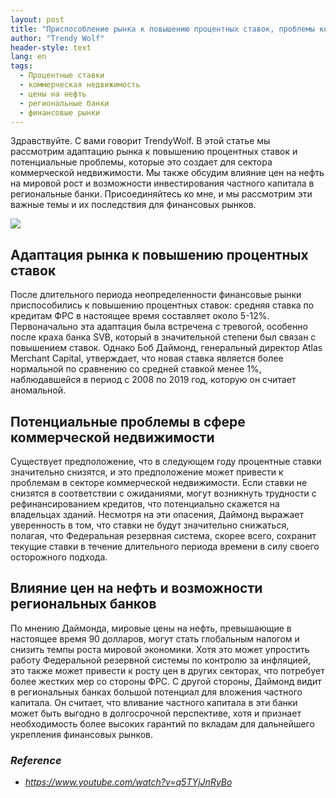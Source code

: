 ```yaml
---
layout: post
title: "Приспособление рынка к повышению процентных ставок, проблемы коммерческой недвижимости и возможности для частных инвестиций"
author: "Trendy Wolf"
header-style: text
lang: en
tags:
  - Процентные ставки
  - коммерческая недвижимость
  - цены на нефть
  - региональные банки
  - финансовые рынки
---
```


Здравствуйте. С вами говорит TrendyWolf. В этой статье мы рассмотрим адаптацию рынка к повышению процентных ставок и потенциальные проблемы, которые это создает для сектора коммерческой недвижимости. Мы также обсудим влияние цен на нефть на мировой рост и возможности инвестирования частного капитала в региональные банки. Присоединяйтесь ко мне, и мы рассмотрим эти важные темы и их последствия для финансовых рынков.

<img
    src="https://i.ytimg.com/vi/q5TYjJnRyBo/hqdefault.jpg"
/>


## Адаптация рынка к повышению процентных ставок
После длительного периода неопределенности финансовые рынки приспособились к повышению процентных ставок: средняя ставка по кредитам ФРС в настоящее время составляет около 5-12%. Первоначально эта адаптация была встречена с тревогой, особенно после краха банка SVB, который в значительной степени был связан с повышением ставок. Однако Боб Даймонд, генеральный директор Atlas Merchant Capital, утверждает, что новая ставка является более нормальной по сравнению со средней ставкой менее 1%, наблюдавшейся в период с 2008 по 2019 год, которую он считает аномальной.

## Потенциальные проблемы в сфере коммерческой недвижимости
Существует предположение, что в следующем году процентные ставки значительно снизятся, и это предположение может привести к проблемам в секторе коммерческой недвижимости. Если ставки не снизятся в соответствии с ожиданиями, могут возникнуть трудности с рефинансированием кредитов, что потенциально скажется на владельцах зданий. Несмотря на эти опасения, Даймонд выражает уверенность в том, что ставки не будут значительно снижаться, полагая, что Федеральная резервная система, скорее всего, сохранит текущие ставки в течение длительного периода времени в силу своего осторожного подхода.

## Влияние цен на нефть и возможности региональных банков
По мнению Даймонда, мировые цены на нефть, превышающие в настоящее время 90 долларов, могут стать глобальным налогом и снизить темпы роста мировой экономики. Хотя это может упростить работу Федеральной резервной системы по контролю за инфляцией, это также может привести к росту цен в других секторах, что потребует более жестких мер со стороны ФРС. С другой стороны, Даймонд видит в региональных банках большой потенциал для вложения частного капитала. Он считает, что вливание частного капитала в эти банки может быть выгодно в долгосрочной перспективе, хотя и признает необходимость более высоких гарантий по вкладам для дальнейшего укрепления финансовых рынков.


### _Reference_
- _https://www.youtube.com/watch?v=q5TYjJnRyBo_

